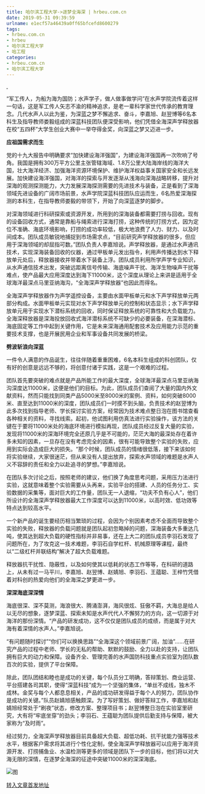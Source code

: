 ```yaml
---
title: 哈尔滨工程大学->逐梦全海深 | hrbeu.com.cn
date: 2019-05-31 09:39:59
urlname: e1ecf57a46439a0ff65bfcefd8600279
tags: 
- hrbeu.com.cn
- hrbeu
- 哈尔滨工程大学
- 哈工程
categories:
- hrbeu.com.cn
- 哈尔滨工程大学
---
```



[ ](/news/UploadFiles_4906/201905/2019053109150368.jpg)

“军工传人，为船为海为国防；水声学子，做人做事做学问”在水声学院流传着这样一句话，这是军工传人矢志不渝的精神追求，是老一辈科学家世代传承的教育理念。几代水声人以此为鉴，为深蓝之梦不懈追求、奋斗，李嘉旭、赵翌博等6名本科生及指导教师娄毅组成的深蓝科技团队便深受影响，他们凭借全海深声学释放器在校“五四杯”大学生创业大赛中一举夺得金奖，向深蓝之梦又迈进一步。

**应祖国需求而生**

党的十九大报告中明确要求“加快建设海洋强国”，为建设海洋强国再一次吹响了号角。我国是拥有300万平方公里主张管辖海域、1.8万公里大陆海岸线的海洋大国，壮大海洋经济、加强海洋资源环境保护、维护海洋权益事关国家安全和长远发展。加快建设海洋强国，对海洋的探索与开发逐渐从浅海向深海战略转移，提升对深海的观测探测能力，大力发展深海探测需要的先进技术与装备，正是看到了深海领域先进设备的广阔市场前景，水声学院深蓝科技团队应运而生，6名热爱深海探测的本科生，在指导教师娄毅的带领下，开始了向深蓝逐梦的脚步。

对深海领域进行科研探索或资源开发，所用到的深海装备都需要打捞与回收。现有的设备回收方式，通常是靠船与绳索进行深海打捞，这种传统的打捞方式，因为定位不准确、海底环境影响，打捞的成功率较低，极大地浪费了人力、财力、以及时间成本。团队成员敏锐地捕捉到市场需求点，“目前研究声学释放器的很多，但应用于深海领域的却屈指可数。”团队负责人李嘉旭说。声学释放器，是通过水声通讯技术，实现深海装备回收的仪器，通过甲板单元发出指令，利用声传播达到水下释放单元处后，释放器接收并带着水下装备上浮。团队成员利用所学声学专业知识，从水声通信技术出发，突破远距离信号传输、海底噪声干扰、海洋生物噪声干扰等难点，使产品最大应用深度达到海下11000米，这个深度从理论上来讲是适用于全球海洋最深点马里亚纳海沟，“全海深声学释放器”也因此而得名。

全海深声学释放器作为声学遥控设备，主要由水面甲板单元和水下声学释放单元两部分构成。水面甲板单元实现对水下声学释放单元的控制和状态显示；水下声学释放单元用于实现水下潜标系统的回收，同时保证释放系统的可靠性和大负载能力。全海深释放器是深海投放回收式海洋潜标系统不可缺少的必要装备，在深海潜标、海底固定等工作中起到关键作用，它是未来深海通用配套技术及应用能力示范的重要技术支撑，也是开展民用企业和军事设备共同发展的桥梁。

**劈波斩浪向深蓝**

一件令人满意的作品诞生，往往伴随着重重困难，6名本科生组成的科创团队，仅有好的创意是远远不够的，将创意付诸于实践，这是一个艰难的过程。

团队首先要突破的难点就是产品所能工作的最大深度，全球海洋最深点马里亚纳海沟深度达11000米，这便是他们的目标。为此，团队成员们查阅了大量的国内外文献资料，然而只能找到同类产品5000米至8000米的案例、资料，如何突破8000米、直至达到11000米的深度，团队成员们一时摸不到头脑，负责技术的赵翌博为此多次找到指导老师、学长探讨实验方案，经常因为技术难点整日泡在图书馆查看各种相关的资料，寻找线索。起初，他试图利用仿真法进行实验操作，该方法的关键在于要将11000米处的海底环境进行模拟再现，团队成员经过反复大量的实验，发现将11000米的深海环境完全还原几乎是不可能的，茫茫大海的最深处存在着许多未知的因素，一旦存在没有考虑完全的因素，很有可能导致整个实验的失败，应用到实际会造成巨大的损失。“那个时候，团队成员的情绪很低落，接下来该如何将实验继续，大家很迷茫，但从来没有人提出放弃，探索水声领域的难题是水声人义不容辞的责任和全力以赴追寻的梦想。”李嘉旭说。

在团队多次讨论之后，按照老师的建议，他们换了角度思考问题，采用压力法进行实验，这就意味着整个实验需要从头再来，实验平台的搭建、人员的任务分工、实验数据的采集等，面对巨大的工作量，团队无一人退缩，“功夫不负有心人”，他们所设计的全海深声学释放器最大工作深度可以达到11000米，以高时效、低功效等特点达到较高水平。

一个新产品的诞生要经历相当繁琐的过程，会因为个别因素考虑不全面而导致整个实验的失败，释放器的负载问题就是团队起初忽略掉的问题，深海装备大多重达几吨，使其达到超大负载的硬性指标并非易事，还在上大二的团队成员李羽石发现了问题所在，为了攻克这一技术难题，李羽石自学杠杆、机械原理等课程，最终以“二级杠杆并联结构”解决了超大负载难题。

释放器抗干扰性、隐蔽性，以及如何使其以低耗的状态工作等等，在科研的道路上，从未有过一马平川，李嘉旭、赵翌博、赵婧旭、李羽石、王蕴聪、王梓竹凭借着对科创的热爱向他们的全海深之梦更进一步。

**深深海底深深情**

海底很深、深不莫测，海浪很大、腾涌澎湃，海风很炫、狂傲不羁，大海总是给人以无尽的想象，逐梦深蓝、探索未知是水声代代人不懈努力的方向，这一切源于对海洋的那份深情。“产品的研发成功，这不仅仅是团队成员的成绩，而是属于对大海有着深情的水声人。”李嘉旭说。

“有问题随时探讨”“你们可以换换思路”“全海深这个领域前景广阔，加油”……在研究产品的过程中老师、学长的无私的帮助、默默的鼓励、全力以赴的支持，让团队拥有巨大的动力和保障。设备齐全、管理完善的水声国防科技重点实验室为团队数百次的实验，提供了平台保障。

除此，团队团结和睦也是成功的关键，每个队员分工明确，答辩策划、商业运营、平台搭建各司其职，使得“深蓝科技”成为一个坚强的集体，“单丝不成线，独木不成林。金奖与每个人都息息相关，产品的成功研发得益于每个人的努力，团队协作是成功的关键。”队员赵婧旭感触颇深。为了写好策划、做好答辩工作，李嘉旭和赵婧旭经常处于“刷夜”状态，修改方案、整理项目书；赵翌博整日泡在实验室里研究，大有将“牢底坐穿”的劲头；李羽石、王蕴聪为团队提供后勤支持与保障，被大家称为“及时雨”。

经过努力，全海深声学释放器目前具备超大负载、超低功耗、抗干扰能力强等技术水平，根据客户需求将其进行个性化定制，使全海深声学释放器可以应用于海洋资源开发、打捞捕鱼业、水温检测等更多的领域是团队下一步的目标，他们将以对大海无限的深情，在逐梦全海深的征途中突破11000米的深深海底。



![图](http://gongxue.cn/news/UploadFiles_4906/201905/2019053109150368.jpg)

[转入文章首发地址](http://gongxue.cn/news/2019/201905/news_195627.html)